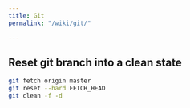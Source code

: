 ```yaml
---
title: Git
permalink: "/wiki/git/"

---
```


## Reset git branch into a clean state

```bash
git fetch origin master
git reset --hard FETCH_HEAD
git clean -f -d
```